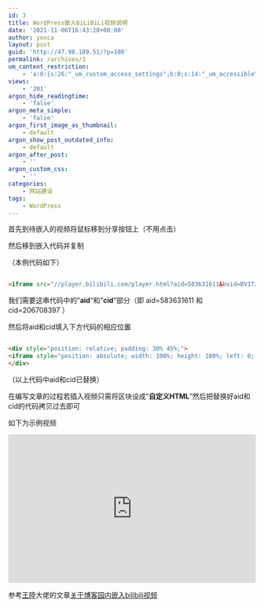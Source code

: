 ```yaml
---
id: 3
title: WordPress嵌入BiLiBiLi视频说明
date: '2021-11-06T16:43:20+08:00'
author: yexca
layout: post
guid: 'http://47.98.189.51/?p=108'
permalink: /archives/3
um_content_restriction:
    - 'a:8:{s:26:"_um_custom_access_settings";b:0;s:14:"_um_accessible";i:0;s:28:"_um_access_hide_from_queries";b:0;s:19:"_um_noaccess_action";i:0;s:30:"_um_restrict_by_custom_message";i:0;s:27:"_um_restrict_custom_message";s:0:"";s:19:"_um_access_redirect";i:0;s:23:"_um_access_redirect_url";s:0:"";}'
views:
    - '201'
argon_hide_readingtime:
    - 'false'
argon_meta_simple:
    - 'false'
argon_first_image_as_thumbnail:
    - default
argon_show_post_outdated_info:
    - default
argon_after_post:
    - ''
argon_custom_css:
    - ''
categories:
    - 网站建设
tags:
    - WordPress
---
```


首先到待嵌入的视频将鼠标移到分享按钮上（不用点击）

然后移到嵌入代码并复制

（本例代码如下）

```html

<iframe src="//player.bilibili.com/player.html?aid=583631611&bvid=BV1Tz4y1X7Bg&cid=206708397&page=1" scrolling="no" border="0" frameborder="no" framespacing="0" allowfullscreen="true"> </iframe>

```

我们需要这串代码中的”**aid**“和”**cid**“部分（即 aid=583631611 和 cid=206708397 ）

然后将aid和cid填入下方代码的相应位置

```html

<div style="position: relative; padding: 30% 45%;">
<iframe style="position: absolute; width: 100%; height: 100%; left: 0; top: 0;" src="https://player.bilibili.com/player.html?cid=206708397&aid=583631611&page=1&as_wide=1&high_quality=1&danmaku=0" frameborder="no" scrolling="no"></iframe>
</div>

```

（以上代码中aid和cid已替换）

在编写文章的过程若插入视频只需将区块设成“**自定义HTML**”然后把替换好aid和cid的代码拷贝过去即可

如下为示例视频

<div style="position: relative; padding: 30% 45%;"><iframe frameborder="no" scrolling="no" src="https://player.bilibili.com/player.html?cid=206708397&aid=583631611&page=1&as_wide=1&high_quality=1&danmaku=0" style="position: absolute; width: 100%; height: 100%; left: 0; top: 0;"></iframe></div>

参考[王陸](https://www.cnblogs.com/wkfvawl/)大佬的文章[关于博客园内嵌入bilibili视频](https://www.cnblogs.com/wkfvawl/p/12268980.html)